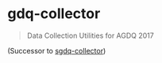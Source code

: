 # gdq-collector
> Data Collection Utilities for AGDQ 2017

(Successor to [sgdq-collector](https://github.com/bcongdon/sgdq-collector))